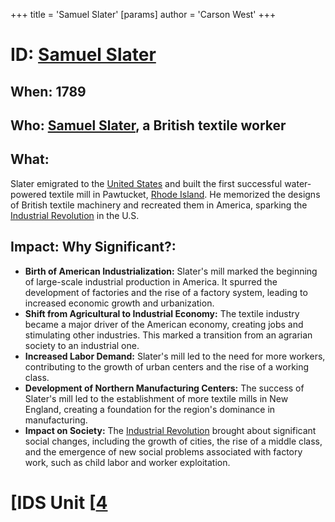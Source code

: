 +++
 title = 'Samuel Slater'
[params]
	author = 'Carson West'
+++
# ID: [Samuel Slater](./../samuel-slater/) 
## When: 1789

## Who: [Samuel Slater](./../samuel-slater/), a British textile worker

## What:
Slater emigrated to the [United States](./../united-states/) and built the first successful water-powered textile mill in Pawtucket, [Rhode Island](./../rhode-island/). He memorized the designs of British textile machinery and recreated them in America, sparking the [Industrial Revolution](./../industrial-revolution/) in the U.S.

## Impact: Why Significant?:
* **Birth of American Industrialization:** Slater's mill marked the beginning of large-scale industrial production in America. It spurred the development of factories and the rise of a factory system, leading to increased economic growth and urbanization.
* **Shift from Agricultural to Industrial Economy:** The textile industry became a major driver of the American economy, creating jobs and stimulating other industries. This marked a transition from an agrarian society to an industrial one.
* **Increased Labor Demand:** Slater's mill led to the need for more workers, contributing to the growth of urban centers and the rise of a working class.
* **Development of Northern Manufacturing Centers:** The success of Slater's mill led to the establishment of more textile mills in New England, creating a foundation for the region's dominance in manufacturing.
* **Impact on Society:** The [Industrial Revolution](./../industrial-revolution/) brought about significant social changes, including the growth of cities, the rise of a middle class, and the emergence of new social problems associated with factory work, such as child labor and worker exploitation. 

# [IDS Unit [[4](./../ids-unit-[[4/)